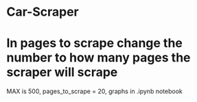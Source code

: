 
# Car-Scraper
# In pages to scrape change the number to how many pages the scraper will scrape
MAX is 500,
pages_to_scrape = 20,
graphs in .ipynb notebook
